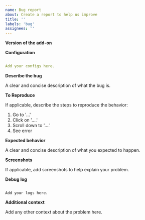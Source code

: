 ```yaml
---
name: Bug report
about: Create a report to help us improve
title: ''
labels: 'bug'
assignees: ''
---
```


<!-- Before you open a new issue, search through the existing issues to see if others have had the same problem.

Please make sure that your issue RELATES TO the operation of THIS ADD-ON, not to the operation of the monitor script.
Issues on the operation of the monitor script MUST be opened in the script repository:
https://github.com/andrewjfreyer/monitor/issues

Issues not containing the minimum requirements will be closed:

- Issues without a description (using the header is not good enough) will be closed.
- Issues without debug logging will be closed.
- Issues without configuration will be closed

-->

**Version of the add-on**
<!-- If you are not using the newest version, download and try that before opening an issue
If you are unsure about the version check the config.json file.
-->

**Configuration**

```yaml

Add your configs here.

```

**Describe the bug**

A clear and concise description of what the bug is.

**To Reproduce**

If applicable, describe the steps to reproduce the behavior:

1. Go to '...'
1. Click on '....'
1. Scroll down to '....'
1. See error

**Expected behavior**

A clear and concise description of what you expected to happen.

**Screenshots**

If applicable, add screenshots to help explain your problem.

**Debug log**
<!-- To enable debug logs add option "log_level": "debug" to add-on config -->

```text

Add your logs here.

```

**Additional context**

Add any other context about the problem here.
